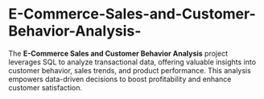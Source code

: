 # E-Commerce-Sales-and-Customer-Behavior-Analysis-
The **E-Commerce Sales and Customer Behavior Analysis** project leverages SQL to analyze transactional data, offering valuable insights into customer behavior, sales trends, and product performance. This analysis empowers data-driven decisions to boost profitability and enhance customer satisfaction.
